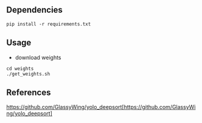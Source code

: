 ## Dependencies

```
pip install -r requirements.txt
```

## Usage

- download weights
```
cd weights
./get_weights.sh
```

## References

https://github.com/GlassyWing/yolo_deepsort[https://github.com/GlassyWing/yolo_deepsort]
